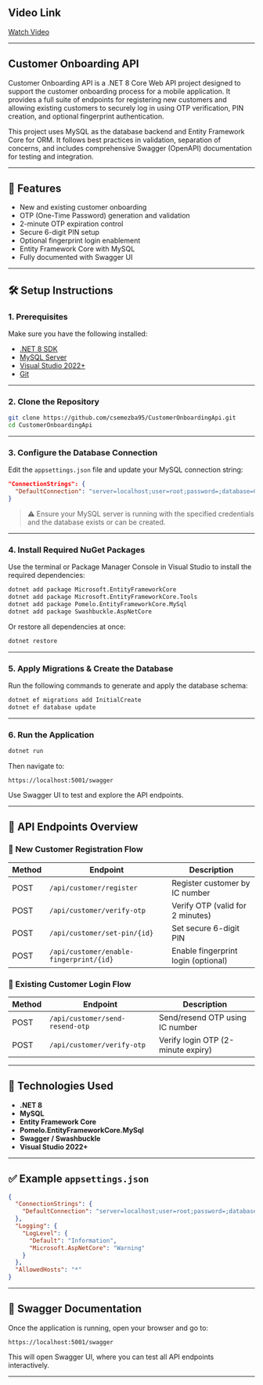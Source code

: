 ## Video Link 

[Watch Video](https://jam.dev/c/56a88e71-465f-493d-8c5b-b59920a25476)

---

## Customer Onboarding API

Customer Onboarding API is a .NET 8 Core Web API project designed to support the customer onboarding process for a mobile application. It provides a full suite of endpoints for registering new customers and allowing existing customers to securely log in using OTP verification, PIN creation, and optional fingerprint authentication.

This project uses MySQL as the database backend and Entity Framework Core for ORM. It follows best practices in validation, separation of concerns, and includes comprehensive Swagger (OpenAPI) documentation for testing and integration.

---

## 🚀 Features

- New and existing customer onboarding
- OTP (One-Time Password) generation and validation
- 2-minute OTP expiration control
- Secure 6-digit PIN setup
- Optional fingerprint login enablement
- Entity Framework Core with MySQL
- Fully documented with Swagger UI

---

## 🛠️ Setup Instructions

### 1. Prerequisites

Make sure you have the following installed:

- [.NET 8 SDK](https://dotnet.microsoft.com/en-us/download/dotnet/8.0)
- [MySQL Server](https://dev.mysql.com/downloads/mysql/)
- [Visual Studio 2022+](https://visualstudio.microsoft.com/)
- [Git](https://git-scm.com/)

---

### 2. Clone the Repository

```bash
git clone https://github.com/csemezba95/CustomerOnboardingApi.git
cd CustomerOnboardingApi
````

---

### 3. Configure the Database Connection

Edit the `appsettings.json` file and update your MySQL connection string:

```json
"ConnectionStrings": {
  "DefaultConnection": "server=localhost;user=root;password=;database=CustomerDb;"
}
```

> ⚠️ Ensure your MySQL server is running with the specified credentials and the database exists or can be created.

---

### 4. Install Required NuGet Packages

Use the terminal or Package Manager Console in Visual Studio to install the required dependencies:

```bash
dotnet add package Microsoft.EntityFrameworkCore
dotnet add package Microsoft.EntityFrameworkCore.Tools
dotnet add package Pomelo.EntityFrameworkCore.MySql
dotnet add package Swashbuckle.AspNetCore
```

Or restore all dependencies at once:

```bash
dotnet restore
```

---

### 5. Apply Migrations & Create the Database

Run the following commands to generate and apply the database schema:

```bash
dotnet ef migrations add InitialCreate
dotnet ef database update
```

---

### 6. Run the Application

```bash
dotnet run
```

Then navigate to:

```
https://localhost:5001/swagger
```

Use Swagger UI to test and explore the API endpoints.

---

## 📘 API Endpoints Overview

### 🔐 New Customer Registration Flow

| Method | Endpoint                                | Description                         |
| ------ | --------------------------------------- | ----------------------------------- |
| POST   | `/api/customer/register`                | Register customer by IC number      |
| POST   | `/api/customer/verify-otp`              | Verify OTP (valid for 2 minutes)    |
| POST   | `/api/customer/set-pin/{id}`            | Set secure 6-digit PIN              |
| POST   | `/api/customer/enable-fingerprint/{id}` | Enable fingerprint login (optional) |

### 🔑 Existing Customer Login Flow

| Method | Endpoint                        | Description                        |
| ------ | ------------------------------- | ---------------------------------- |
| POST   | `/api/customer/send-resend-otp` | Send/resend OTP using IC number    |
| POST   | `/api/customer/verify-otp`      | Verify login OTP (2-minute expiry) |

---

## 🧰 Technologies Used

* **.NET 8**
* **MySQL**
* **Entity Framework Core**
* **Pomelo.EntityFrameworkCore.MySql**
* **Swagger / Swashbuckle**
* **Visual Studio 2022+**

---

## ✅ Example `appsettings.json`

```json
{
  "ConnectionStrings": {
    "DefaultConnection": "server=localhost;user=root;password=;database=CustomerDb;"
  },
  "Logging": {
    "LogLevel": {
      "Default": "Information",
      "Microsoft.AspNetCore": "Warning"
    }
  },
  "AllowedHosts": "*"
}
```

---

## 🧪 Swagger Documentation

Once the application is running, open your browser and go to:

```
https://localhost:5001/swagger
```

This will open Swagger UI, where you can test all API endpoints interactively.

---
